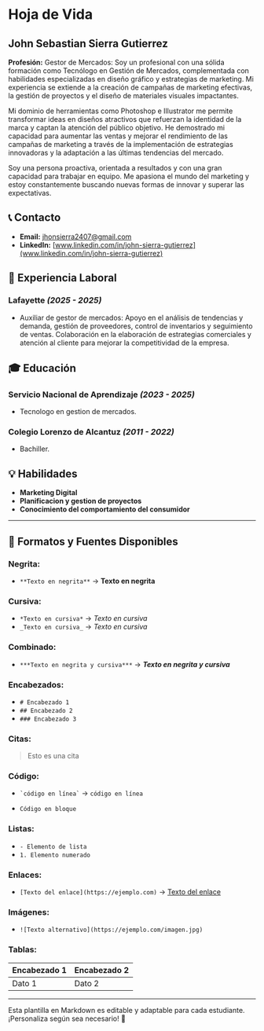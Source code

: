 # Hoja de Vida

## John Sebastian Sierra Gutierrez
**Profesión:** Gestor de Mercados: Soy un profesional con una sólida formación como Tecnólogo en Gestión de Mercados, complementada con habilidades especializadas en diseño gráfico y estrategias de marketing. Mi experiencia se extiende a la creación de campañas de marketing efectivas, la gestión de proyectos y el diseño de materiales visuales impactantes.

Mi dominio de herramientas como Photoshop e Illustrator me permite transformar ideas en diseños atractivos que refuerzan la identidad de la marca y captan la atención del público objetivo. He demostrado mi capacidad para aumentar las ventas y mejorar el rendimiento de las campañas de marketing a través de la implementación de estrategias innovadoras y la adaptación a las últimas tendencias del mercado.

Soy una persona proactiva, orientada a resultados y con una gran capacidad para trabajar en equipo. Me apasiona el mundo del marketing y estoy constantemente buscando nuevas formas de innovar y superar las expectativas.

## 📞 Contacto
- **Email:** [jhonsierra2407@gmail.com](mailto:ojhonsierra2407@gmail.com)
- **LinkedIn:** [www.linkedin.com/in/john-sierra-gutierrez](www.linkedin.com/in/john-sierra-gutierrez)

## 🏢 Experiencia Laboral
### **Lafayette** _(2025 - 2025)_
- Auxiliar de gestor de mercados: Apoyo en el análisis de tendencias y demanda, gestión de proveedores, control de inventarios y seguimiento de ventas. Colaboración en la elaboración de estrategias comerciales y atención al cliente para mejorar la competitividad de la empresa.

## 🎓 Educación
### **Servicio Nacional de Aprendizaje** _(2023 - 2025)_
- Tecnologo en gestion de mercados.
### **Colegio Lorenzo de Alcantuz** _(2011 - 2022)_
- Bachiller.

## 💡 Habilidades
- **Marketing Digital**
- **Planificacion y gestion de proyectos**
- **Conocimiento del comportamiento del consumidor**

---

## 🎨 Formatos y Fuentes Disponibles

### **Negrita:**
- `**Texto en negrita**` → **Texto en negrita**

### **Cursiva:**
- `*Texto en cursiva*` → *Texto en cursiva*
- `_Texto en cursiva_` → _Texto en cursiva_

### **Combinado:**
- `***Texto en negrita y cursiva***` → ***Texto en negrita y cursiva***

### **Encabezados:**
- `# Encabezado 1`
- `## Encabezado 2`
- `### Encabezado 3`

### **Citas:**
> Esto es una cita

### **Código:**
- `` `código en línea` `` → `código en línea`
- ```
  Código en bloque
  ```

### **Listas:**
- `- Elemento de lista`
- `1. Elemento numerado`

### **Enlaces:**
- `[Texto del enlace](https://ejemplo.com)` → [Texto del enlace](https://ejemplo.com)

### **Imágenes:**
- `![Texto alternativo](https://ejemplo.com/imagen.jpg)`

### **Tablas:**
| Encabezado 1 | Encabezado 2 |
|-------------|-------------|
| Dato 1     | Dato 2      |

---

Esta plantilla en Markdown es editable y adaptable para cada estudiante. ¡Personaliza según sea necesario! 🎯

